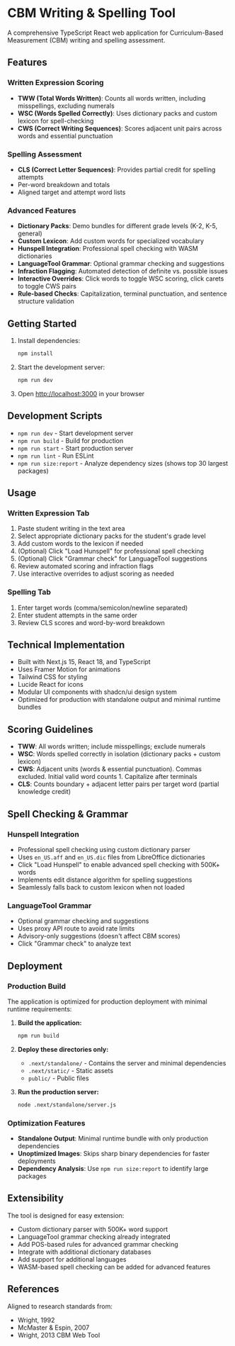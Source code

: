 # CBM Writing & Spelling Tool

A comprehensive TypeScript React web application for Curriculum-Based Measurement (CBM) writing and spelling assessment.

## Features

### Written Expression Scoring
- **TWW (Total Words Written)**: Counts all words written, including misspellings, excluding numerals
- **WSC (Words Spelled Correctly)**: Uses dictionary packs and custom lexicon for spell-checking
- **CWS (Correct Writing Sequences)**: Scores adjacent unit pairs across words and essential punctuation

### Spelling Assessment
- **CLS (Correct Letter Sequences)**: Provides partial credit for spelling attempts
- Per-word breakdown and totals
- Aligned target and attempt word lists

### Advanced Features
- **Dictionary Packs**: Demo bundles for different grade levels (K-2, K-5, general)
- **Custom Lexicon**: Add custom words for specialized vocabulary
- **Hunspell Integration**: Professional spell checking with WASM dictionaries
- **LanguageTool Grammar**: Optional grammar checking and suggestions
- **Infraction Flagging**: Automated detection of definite vs. possible issues
- **Interactive Overrides**: Click words to toggle WSC scoring, click carets to toggle CWS pairs
- **Rule-based Checks**: Capitalization, terminal punctuation, and sentence structure validation

## Getting Started

1. Install dependencies:
   ```bash
   npm install
   ```

2. Start the development server:
   ```bash
   npm run dev
   ```

3. Open [http://localhost:3000](http://localhost:3000) in your browser

## Development Scripts

- `npm run dev` - Start development server
- `npm run build` - Build for production
- `npm run start` - Start production server
- `npm run lint` - Run ESLint
- `npm run size:report` - Analyze dependency sizes (shows top 30 largest packages)

## Usage

### Written Expression Tab
1. Paste student writing in the text area
2. Select appropriate dictionary packs for the student's grade level
3. Add custom words to the lexicon if needed
4. (Optional) Click "Load Hunspell" for professional spell checking
5. (Optional) Click "Grammar check" for LanguageTool suggestions
6. Review automated scoring and infraction flags
7. Use interactive overrides to adjust scoring as needed

### Spelling Tab
1. Enter target words (comma/semicolon/newline separated)
2. Enter student attempts in the same order
3. Review CLS scores and word-by-word breakdown

## Technical Implementation

- Built with Next.js 15, React 18, and TypeScript
- Uses Framer Motion for animations
- Tailwind CSS for styling
- Lucide React for icons
- Modular UI components with shadcn/ui design system
- Optimized for production with standalone output and minimal runtime bundles

## Scoring Guidelines

- **TWW**: All words written; include misspellings; exclude numerals
- **WSC**: Words spelled correctly in isolation (dictionary packs + custom lexicon)
- **CWS**: Adjacent units (words & essential punctuation). Commas excluded. Initial valid word counts 1. Capitalize after terminals
- **CLS**: Counts boundary + adjacent letter pairs per target word (partial knowledge credit)

## Spell Checking & Grammar

### Hunspell Integration
- Professional spell checking using custom dictionary parser
- Uses `en_US.aff` and `en_US.dic` files from LibreOffice dictionaries
- Click "Load Hunspell" to enable advanced spell checking with 500K+ words
- Implements edit distance algorithm for spelling suggestions
- Seamlessly falls back to custom lexicon when not loaded

### LanguageTool Grammar
- Optional grammar checking and suggestions
- Uses proxy API route to avoid rate limits
- Advisory-only suggestions (doesn't affect CBM scores)
- Click "Grammar check" to analyze text

## Deployment

### Production Build

The application is optimized for production deployment with minimal runtime requirements:

1. **Build the application:**
   ```bash
   npm run build
   ```

2. **Deploy these directories only:**
   - `.next/standalone/` - Contains the server and minimal dependencies
   - `.next/static/` - Static assets
   - `public/` - Public files

3. **Run the production server:**
   ```bash
   node .next/standalone/server.js
   ```

### Optimization Features

- **Standalone Output**: Minimal runtime bundle with only production dependencies
- **Unoptimized Images**: Skips sharp binary dependencies for faster deployments
- **Dependency Analysis**: Use `npm run size:report` to identify large packages

## Extensibility

The tool is designed for easy extension:
- Custom dictionary parser with 500K+ word support
- LanguageTool grammar checking already integrated
- Add POS-based rules for advanced grammar checking
- Integrate with additional dictionary databases
- Add support for additional languages
- WASM-based spell checking can be added for advanced features

## References

Aligned to research standards from:
- Wright, 1992
- McMaster & Espin, 2007  
- Wright, 2013
CBM Web Tool

